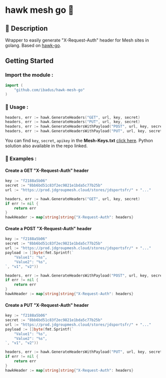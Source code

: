 # hawk mesh go 🌟
## 💬 Description 
 Wrapper to easily generate "X-Request-Auth" header for Mesh sites in golang. Based on [hawk-go](https://github.com/tent/hawk-go).

## Getting Started
### Import the module :
```go
import (
    "github.com/ibadus/hawk-mesh-go"
)
```
### 🤔 Usage :
```go
headers, err := hawk.GenerateHeaders("GET", url, key, secret)
headers, err := hawk.GenerateHeaders("PUT", url, key, secret)
headers, err := hawk.GenerateHeadersWithPayload("POST", url, key, secret, string(payload))
headers, err := hawk.GenerateHeadersWithPayload("PUT", url, key, secret, string(payload))
```
You can find ``key``, ``secret``, ``apikey`` in the **Mesh-Keys.txt** [click here](https://github.com/VastidDev/Mesh-Keys). Python solution also available in the repo linked.
### 🔔 Examples :
#### Create a GET "X-Request-Auth" header
```go
key := "f2188a5b06"
secret := "8bb6bd51c83f2ec9821e1bda5c77b25b"
url := "https://prod.jdgroupmesh.cloud/stores/jdsportsfr/" + "..."

headers, err := hawk.GenerateHeaders("GET", url, key, secret)
if err != nil {
	return err
}
hawkHeader := map[string]string{"X-Request-Auth": headers}
```
#### Create a POST "X-Request-Auth" header
```go
key := "f2188a5b06"
secret := "8bb6bd51c83f2ec9821e1bda5c77b25b"
url := "https://prod.jdgroupmesh.cloud/stores/jdsportsfr/" + "..."
payload := []byte(fmt.Sprintf(`
    "Value1": "%s",
    "Value2": "%s",
`, "v1", "v2"))

headers, err := hawk.GenerateHeadersWithPayload("POST", url, key, secret, string(payload))
if err != nil {
	return err
}
hawkHeader := map[string]string{"X-Request-Auth": headers}
```
#### Create a PUT "X-Request-Auth" header
```go
key := "f2188a5b06"
secret := "8bb6bd51c83f2ec9821e1bda5c77b25b"
url := "https://prod.jdgroupmesh.cloud/stores/jdsportsfr/" + "..."
payload := []byte(fmt.Sprintf(`
    "Value1": "%s",
    "Value2": "%s",
`, "v1", "v2"))

headers, err := hawk.GenerateHeadersWithPayload("PUT", url, key, secret, string(payload))
if err != nil {
	return err
}
hawkHeader := map[string]string{"X-Request-Auth": headers}
```
